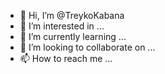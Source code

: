 - 👋 Hi, I’m @TreykoKabana
- 👀 I’m interested in ...
- 🌱 I’m currently learning ...
- 💞️ I’m looking to collaborate on ...
- 📫 How to reach me ...

<!---
TreykoKabana/TreykoKabana is a ✨ special ✨ repository because its `README.md` (this file) appears on your GitHub profile.
You can click the Preview link to take a look at your changes.
--->
